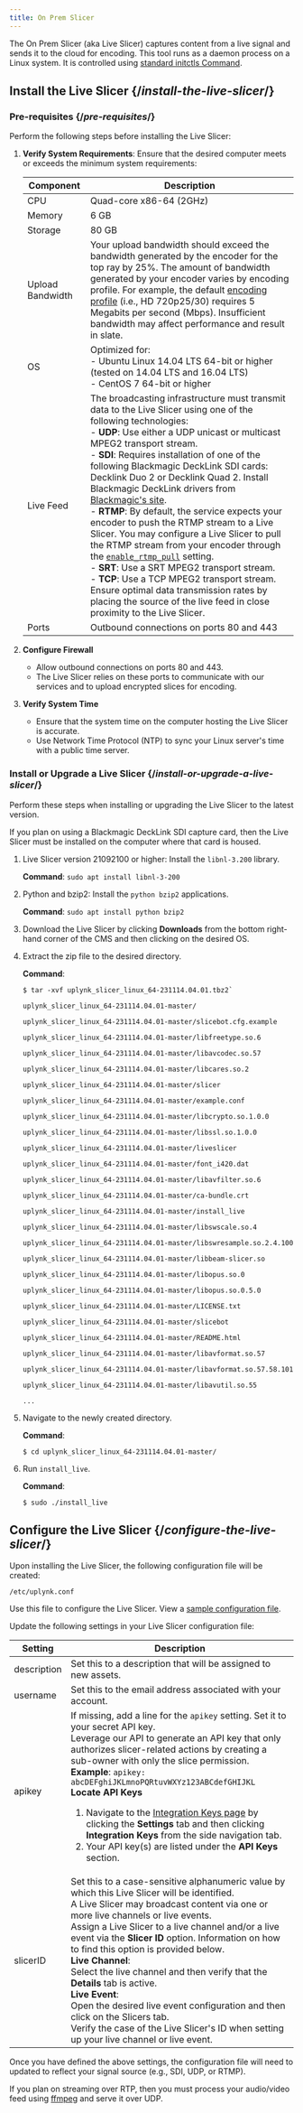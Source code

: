 ```yaml
---
title: On Prem Slicer
---
```


The On Prem Slicer (aka Live Slicer) captures content from a live signal and sends it to the cloud for encoding. This tool runs as a daemon process on a Linux system. It is controlled using [standard initctls Command](#administration).

## Install the Live Slicer  {/*install-the-live-slicer*/}

### Pre-requisites  {/*pre-requisites*/}

Perform the following steps before installing the Live Slicer:

1. **Verify System Requirements**: Ensure that the desired computer meets or exceeds the minimum system requirements:


    | Component | Description|
    |----------|-----|
    | CPU   | Quad-core x86-64 (2GHz)|
    | Memory| 6 GB |
    | Storage| 80 GB|
    | Upload Bandwidth| Your upload bandwidth should exceed the bandwidth generated by the encoder for the top ray by 25\%. The amount of bandwidth generated by your encoder varies by encoding profile. For example, the default [encoding profile](/uplynk/acquire/encoding_profiles) (i.e., HD 720p25\/30) requires 5 Megabits per second (Mbps). <Warning>Insufficient bandwidth may affect performance and result in slate.</Warning> |
    | OS    | Optimized for: <br /> - Ubuntu Linux 14.04 LTS 64-bit or higher (tested on 14.04 LTS and 16.04 LTS) <br /> - CentOS 7 64-bit or higher |
    | Live Feed | The broadcasting infrastructure must transmit data to the Live Slicer using one of the following technologies: <br /> - **UDP**: Use either a UDP unicast or multicast MPEG2 transport stream. <br /> - **SDI**: Requires installation of one of the following Blackmagic DeckLink SDI cards: Decklink Duo 2 or Decklink Quad 2. Install Blackmagic DeckLink drivers from [Blackmagic's site](https://www.blackmagicdesign.com/support). <br /> - **RTMP**: By default, the service expects your encoder to push the RTMP stream to a Live Slicer. You may configure a Live Slicer to pull the RTMP stream from your encoder through the [`enable_rtmp_pull`](#configuration-file-settings) setting. <br /> - **SRT**: Use a SRT MPEG2 transport stream. <br /> - **TCP**: Use a TCP MPEG2 transport stream. Ensure optimal data transmission rates by placing the source of the live feed in close proximity to the Live Slicer. |
    | Ports | Outbound connections on ports 80 and 443    |


2. **Configure Firewall**
   - Allow outbound connections on ports 80 and 443.
   - The Live Slicer relies on these ports to communicate with our services and to upload encrypted slices for encoding.

3. **Verify System Time**
   - Ensure that the system time on the computer hosting the Live Slicer is accurate.
   - Use Network Time Protocol (NTP) to sync your Linux server's time with a public time server.


### Install or Upgrade a Live Slicer  {/*install-or-upgrade-a-live-slicer*/}

Perform these steps when installing or upgrading the Live Slicer to the latest version.

<Tip>If you plan on using a Blackmagic DeckLink SDI capture card, then the Live Slicer must be installed on the computer where that card is housed.</Tip>

1. Live Slicer version 21092100 or higher: Install the `libnl-3.200` library.

    **Command**: `sudo apt install libnl-3-200`

2. Python and bzip2: Install the `python bzip2` applications.

    **Command**: `sudo apt install python bzip2`

3. Download the Live Slicer by clicking **Downloads** from the bottom right-hand corner of the CMS and then clicking on the desired OS.

4. Extract the zip file to the desired directory.

    **Command**:

    ```
    $ tar -xvf uplynk_slicer_linux_64-231114.04.01.tbz2`
    ```

    ```
    uplynk_slicer_linux_64-231114.04.01-master/

    uplynk_slicer_linux_64-231114.04.01-master/slicebot.cfg.example

    uplynk_slicer_linux_64-231114.04.01-master/libfreetype.so.6

    uplynk_slicer_linux_64-231114.04.01-master/libavcodec.so.57

    uplynk_slicer_linux_64-231114.04.01-master/libcares.so.2

    uplynk_slicer_linux_64-231114.04.01-master/slicer

    uplynk_slicer_linux_64-231114.04.01-master/example.conf

    uplynk_slicer_linux_64-231114.04.01-master/libcrypto.so.1.0.0

    uplynk_slicer_linux_64-231114.04.01-master/libssl.so.1.0.0

    uplynk_slicer_linux_64-231114.04.01-master/liveslicer

    uplynk_slicer_linux_64-231114.04.01-master/font_i420.dat

    uplynk_slicer_linux_64-231114.04.01-master/libavfilter.so.6

    uplynk_slicer_linux_64-231114.04.01-master/ca-bundle.crt

    uplynk_slicer_linux_64-231114.04.01-master/install_live

    uplynk_slicer_linux_64-231114.04.01-master/libswscale.so.4

    uplynk_slicer_linux_64-231114.04.01-master/libswresample.so.2.4.100

    uplynk_slicer_linux_64-231114.04.01-master/libbeam-slicer.so

    uplynk_slicer_linux_64-231114.04.01-master/libopus.so.0

    uplynk_slicer_linux_64-231114.04.01-master/libopus.so.0.5.0

    uplynk_slicer_linux_64-231114.04.01-master/LICENSE.txt

    uplynk_slicer_linux_64-231114.04.01-master/slicebot

    uplynk_slicer_linux_64-231114.04.01-master/README.html

    uplynk_slicer_linux_64-231114.04.01-master/libavformat.so.57

    uplynk_slicer_linux_64-231114.04.01-master/libavformat.so.57.58.101

    uplynk_slicer_linux_64-231114.04.01-master/libavutil.so.55

	...
    ```
5. Navigate to the newly created directory.

    **Command**:

    ```
    $ cd uplynk_slicer_linux_64-231114.04.01-master/
    ```

6. Run `install_live`.

    **Command**:

    ```
    $ sudo ./install_live
    ```

<!-- ^^ publishes with 4,5,6 removed. doesn't publish with 4,5,6 removed and configure live slicer -->

## Configure the Live Slicer  {/*configure-the-live-slicer*/}

Upon installing the Live Slicer, the following configuration file will be created:

```
/etc/uplynk.conf
```

Use this file to configure the Live Slicer. View a [sample configuration file](https://docs.edgecast.com/video/Content/Resources/Supplemental/LiveSlicerConf).

Update the following settings in your Live Slicer configuration file:

| Setting | Description    |
|-------------|--------|
| description | Set this to a description that will be assigned to new assets.    |
| username    | Set this to the email address associated with your account.|
| apikey| If missing, add a line for the `apikey` setting. Set it to your secret API key. <br /> Leverage our API to generate an API key that only authorizes slicer-related actions by creating a sub-owner with only the slice permission. <br /> **Example**: `apikey: abcDEFghiJKLmnoPQRtuvWXYz123ABCdefGHIJKL`<br > **Locate API Keys**<ol><li>Navigate to the [Integration Keys page](#https://cms.uplynk.com/static/cms2/index.html#/settings/integration-keys) by clicking the **Settings** tab and then clicking **Integration Keys** from the side navigation tab.</li><li>Your API key(s) are listed under the **API Keys** section.</li></ol>|
| slicerID    | Set this to a case-sensitive alphanumeric value by which this Live Slicer will be identified. <br /> A Live Slicer may broadcast content via one or more live channels or live events. <br />Assign a Live Slicer to a live channel and/or a live event via the **Slicer ID** option. Information on how to find this option is provided below.<br />**Live Channel**:<br />Select the live channel and then verify that the **Details** tab is active.<br />**Live Event**:<br />Open the desired live event configuration and then click on the Slicers tab.<br />Verify the case of the Live Slicer's ID when setting up your live channel or live event.|

Once you have defined the above settings, the configuration file will need to updated to reflect your signal source (e.g., SDI, UDP, or RTMP).

<Info>If you plan on streaming over RTP, then you must process your audio/video feed using [ffmpeg](https://ffmpeg.org/) and serve it over UDP.</Info>

